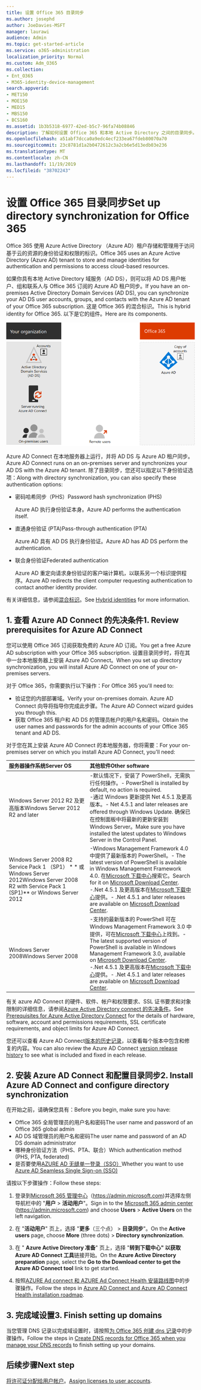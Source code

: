 ```yaml
---
title: 设置 Office 365 目录同步
ms.author: josephd
author: JoeDavies-MSFT
manager: laurawi
audience: Admin
ms.topic: get-started-article
ms.service: o365-administration
localization_priority: Normal
ms.custom: Adm_O365
ms.collection:
- Ent_O365
- M365-identity-device-management
search.appverid:
- MET150
- MOE150
- MED15
- MBS150
- BCS160
ms.assetid: 1b3b5318-6977-42ed-b5c7-96fa74b08846
description: 了解如何设置 Office 365 和本地 Active Directory 之间的目录同步。
ms.openlocfilehash: a51abf7dcca0a9edc4ecf233ea67fdeb80070a70
ms.sourcegitcommit: 23c8781d1a2b0472612c3a2cb6e5d13edb03e236
ms.translationtype: MT
ms.contentlocale: zh-CN
ms.lasthandoff: 11/19/2019
ms.locfileid: "38702243"
---
```

# <a name="set-up-directory-synchronization-for-office-365"></a><span data-ttu-id="2ac0d-103">设置 Office 365 目录同步</span><span class="sxs-lookup"><span data-stu-id="2ac0d-103">Set up directory synchronization for Office 365</span></span>

<span data-ttu-id="2ac0d-104">Office 365 使用 Azure Active Directory （Azure AD）租户存储和管理用于访问基于云的资源的身份验证和权限的标识。</span><span class="sxs-lookup"><span data-stu-id="2ac0d-104">Office 365 uses an Azure Active Directory (Azure AD) tenant to store and manage identities for authentication and permissions to access cloud-based resources.</span></span> 

<span data-ttu-id="2ac0d-105">如果你具有本地 Active Directory 域服务（AD DS），则可以将 AD DS 用户帐户、组和联系人与 Office 365 订阅的 Azure AD 租户同步。</span><span class="sxs-lookup"><span data-stu-id="2ac0d-105">If you have an on-premises Active Directory Domain Services (AD DS), you can synchronize your AD DS user accounts, groups, and contacts with the Azure AD tenant of your Office 365 subscription.</span></span> <span data-ttu-id="2ac0d-106">这是 Office 365 的混合标识。</span><span class="sxs-lookup"><span data-stu-id="2ac0d-106">This is hybrid identity for Office 365.</span></span> <span data-ttu-id="2ac0d-107">以下是它的组件。</span><span class="sxs-lookup"><span data-stu-id="2ac0d-107">Here are its components.</span></span>

![](./media/about-office-365-identity/hybrid-identity.png)

<span data-ttu-id="2ac0d-108">Azure AD Connect 在本地服务器上运行，并将 AD DS 与 Azure AD 租户同步。</span><span class="sxs-lookup"><span data-stu-id="2ac0d-108">Azure AD Connect runs on an on-premises server and synchronizes your AD DS with the Azure AD tenant.</span></span> <span data-ttu-id="2ac0d-109">除了目录同步，您还可以指定以下身份验证选项：</span><span class="sxs-lookup"><span data-stu-id="2ac0d-109">Along with directory synchronization, you can also specify these authentication options:</span></span>

- <span data-ttu-id="2ac0d-110">密码哈希同步（PHS）</span><span class="sxs-lookup"><span data-stu-id="2ac0d-110">Password hash synchronization (PHS)</span></span>

  <span data-ttu-id="2ac0d-111">Azure AD 执行身份验证本身。</span><span class="sxs-lookup"><span data-stu-id="2ac0d-111">Azure AD performs the authentication itself.</span></span>

- <span data-ttu-id="2ac0d-112">直通身份验证 (PTA)</span><span class="sxs-lookup"><span data-stu-id="2ac0d-112">Pass-through authentication (PTA)</span></span>

  <span data-ttu-id="2ac0d-113">Azure AD 具有 AD DS 执行身份验证。</span><span class="sxs-lookup"><span data-stu-id="2ac0d-113">Azure AD has AD DS perform the authentication.</span></span>

- <span data-ttu-id="2ac0d-114">联合身份验证</span><span class="sxs-lookup"><span data-stu-id="2ac0d-114">Federated authentication</span></span>

  <span data-ttu-id="2ac0d-115">Azure AD 重定向请求身份验证的客户端计算机，以联系另一个标识提供程序。</span><span class="sxs-lookup"><span data-stu-id="2ac0d-115">Azure AD redirects the client computer requesting authentication to contact another identity provider.</span></span>

<span data-ttu-id="2ac0d-116">有关详细信息，请参阅[混合标识](plan-for-directory-synchronization.md)。</span><span class="sxs-lookup"><span data-stu-id="2ac0d-116">See [Hybrid identities](plan-for-directory-synchronization.md) for more information.</span></span>
  
## <a name="1-review-prerequisites-for-azure-ad-connect"></a><span data-ttu-id="2ac0d-117">1. 查看 Azure AD Connect 的先决条件</span><span class="sxs-lookup"><span data-stu-id="2ac0d-117">1. Review prerequisites for Azure AD Connect</span></span>

<span data-ttu-id="2ac0d-118">您可以使用 Office 365 订阅获取免费的 Azure AD 订阅。</span><span class="sxs-lookup"><span data-stu-id="2ac0d-118">You get a free Azure AD subscription with your Office 365 subscription.</span></span> <span data-ttu-id="2ac0d-119">设置目录同步时，将在其中一台本地服务器上安装 Azure AD Connect。</span><span class="sxs-lookup"><span data-stu-id="2ac0d-119">When you set up directory synchronization, you will install Azure AD Connect on one of your on-premises servers.</span></span>
  
<span data-ttu-id="2ac0d-120">对于 Office 365，你需要执行以下操作：</span><span class="sxs-lookup"><span data-stu-id="2ac0d-120">For Office 365 you'll need to:</span></span>
  
- <span data-ttu-id="2ac0d-121">验证您的内部部署域。</span><span class="sxs-lookup"><span data-stu-id="2ac0d-121">Verify your on-premises domain.</span></span> <span data-ttu-id="2ac0d-122">Azure AD Connect 向导将指导你完成此步骤。</span><span class="sxs-lookup"><span data-stu-id="2ac0d-122">The Azure AD Connect wizard guides you through this.</span></span>
- <span data-ttu-id="2ac0d-123">获取 Office 365 租户和 AD DS 的管理员帐户的用户名和密码。</span><span class="sxs-lookup"><span data-stu-id="2ac0d-123">Obtain the user names and passwords for the admin accounts of your Office 365 tenant and AD DS.</span></span>

<span data-ttu-id="2ac0d-124">对于您在其上安装 Azure AD Connect 的本地服务器，你将需要：</span><span class="sxs-lookup"><span data-stu-id="2ac0d-124">For your on-premises server on which you install Azure AD Connect, you'll need:</span></span>
  
|<span data-ttu-id="2ac0d-125">**服务器操作系统**</span><span class="sxs-lookup"><span data-stu-id="2ac0d-125">**Server OS**</span></span>|<span data-ttu-id="2ac0d-126">**其他软件**</span><span class="sxs-lookup"><span data-stu-id="2ac0d-126">**Other software**</span></span>|
|:-----|:-----|
|<span data-ttu-id="2ac0d-127">Windows Server 2012 R2 及更高版本</span><span class="sxs-lookup"><span data-stu-id="2ac0d-127">Windows Server 2012 R2 and later</span></span> | <span data-ttu-id="2ac0d-128">-默认情况下，安装了 PowerShell，无需执行任何操作。</span><span class="sxs-lookup"><span data-stu-id="2ac0d-128">- PowerShell is installed by default, no action is required.</span></span>  <br> <span data-ttu-id="2ac0d-129">-通过 Windows 更新提供 Net 4.5.1 及更高版本。</span><span class="sxs-lookup"><span data-stu-id="2ac0d-129">- Net 4.5.1 and later releases are offered through Windows Update.</span></span> <span data-ttu-id="2ac0d-130">确保已在控制面板中将最新的更新安装到 Windows Server。</span><span class="sxs-lookup"><span data-stu-id="2ac0d-130">Make sure you have installed the latest updates to Windows Server in the Control Panel.</span></span> |
|<span data-ttu-id="2ac0d-131">Windows Server 2008 R2 Service Pack 1 （SP1） \* \* 或 Windows Server 2012</span><span class="sxs-lookup"><span data-stu-id="2ac0d-131">Windows Server 2008 R2 with Service Pack 1 (SP1)\*\* or Windows Server 2012</span></span> | <span data-ttu-id="2ac0d-132">-Windows Management Framework 4.0 中提供了最新版本的 PowerShell。</span><span class="sxs-lookup"><span data-stu-id="2ac0d-132">- The latest version of PowerShell is available in Windows Management Framework 4.0.</span></span> <span data-ttu-id="2ac0d-133">在[Microsoft 下载中心](https://go.microsoft.com/fwlink/p/?LinkId=717996)搜索它。</span><span class="sxs-lookup"><span data-stu-id="2ac0d-133">Search for it on [Microsoft Download Center](https://go.microsoft.com/fwlink/p/?LinkId=717996).</span></span>  <br> <span data-ttu-id="2ac0d-134">-.Net 4.5.1 及更高版本在[Microsoft 下载中心](https://go.microsoft.com/fwlink/p/?LinkId=717996)提供。</span><span class="sxs-lookup"><span data-stu-id="2ac0d-134">- .Net 4.5.1 and later releases are available on [Microsoft Download Center](https://go.microsoft.com/fwlink/p/?LinkId=717996).</span></span> |
|<span data-ttu-id="2ac0d-135">Windows Server 2008</span><span class="sxs-lookup"><span data-stu-id="2ac0d-135">Windows Server 2008</span></span> | <span data-ttu-id="2ac0d-136">-支持的最新版本的 PowerShell 可在 Windows Management Framework 3.0 中提供，可在[Microsoft 下载中心](https://go.microsoft.com/fwlink/p/?LinkId=717996)上找到。</span><span class="sxs-lookup"><span data-stu-id="2ac0d-136">- The latest supported version of PowerShell is available in Windows Management Framework 3.0, available on [Microsoft Download Center](https://go.microsoft.com/fwlink/p/?LinkId=717996).</span></span>  <br> <span data-ttu-id="2ac0d-137">-.Net 4.5.1 及更高版本在[Microsoft 下载中心](https://go.microsoft.com/fwlink/p/?LinkId=717996)提供。</span><span class="sxs-lookup"><span data-stu-id="2ac0d-137">- .Net 4.5.1 and later releases are available on [Microsoft Download Center](https://go.microsoft.com/fwlink/p/?LinkId=717996).</span></span> |

<span data-ttu-id="2ac0d-138">有关 azure AD Connect 的硬件、软件、帐户和权限要求、SSL 证书要求和对象限制的详细信息，请参阅[Azure Active Directory connect 的先决条件](https://docs.microsoft.com/azure/active-directory/hybrid/how-to-connect-install-prerequisites)。</span><span class="sxs-lookup"><span data-stu-id="2ac0d-138">See [Prerequisites for Azure Active Directory Connect](https://docs.microsoft.com/azure/active-directory/hybrid/how-to-connect-install-prerequisites) for the details of hardware, software, account and permissions requirements, SSL certificate requirements, and object limits for Azure AD Connect.</span></span>
  
<span data-ttu-id="2ac0d-139">您还可以查看 Azure AD Connect[版本的历史记录](https://docs.microsoft.com/azure/active-directory/hybrid/reference-connect-version-history)，以查看每个版本中包含和修复的内容。</span><span class="sxs-lookup"><span data-stu-id="2ac0d-139">You can also review the Azure AD Connect [version release history](https://docs.microsoft.com/azure/active-directory/hybrid/reference-connect-version-history) to see what is included and fixed in each release.</span></span>

## <a name="2-install-azure-ad-connect-and-configure-directory-synchronization"></a><span data-ttu-id="2ac0d-140">2. 安装 Azure AD Connect 和配置目录同步</span><span class="sxs-lookup"><span data-stu-id="2ac0d-140">2. Install Azure AD Connect and configure directory synchronization</span></span>

<span data-ttu-id="2ac0d-141">在开始之前，请确保您具有：</span><span class="sxs-lookup"><span data-stu-id="2ac0d-141">Before you begin, make sure you have:</span></span>

- <span data-ttu-id="2ac0d-142">Office 365 全局管理员的用户名和密码</span><span class="sxs-lookup"><span data-stu-id="2ac0d-142">The user name and password of an Office 365 global admin</span></span>
- <span data-ttu-id="2ac0d-143">AD DS 域管理员的用户名和密码</span><span class="sxs-lookup"><span data-stu-id="2ac0d-143">The user name and password of an AD DS domain administrator</span></span>
- <span data-ttu-id="2ac0d-144">哪种身份验证方法（PHS、PTA、联合）</span><span class="sxs-lookup"><span data-stu-id="2ac0d-144">Which authentication method (PHS, PTA, federated)</span></span>
- <span data-ttu-id="2ac0d-145">是否要使用[AZURE AD 无缝单一登录（SSO）](https://docs.microsoft.com/azure/active-directory/hybrid/how-to-connect-sso)</span><span class="sxs-lookup"><span data-stu-id="2ac0d-145">Whether you want to use [Azure AD Seamless Single Sign-on (SSO)](https://docs.microsoft.com/azure/active-directory/hybrid/how-to-connect-sso)</span></span>

<span data-ttu-id="2ac0d-146">请按以下步骤操作：</span><span class="sxs-lookup"><span data-stu-id="2ac0d-146">Follow these steps:</span></span>

1. <span data-ttu-id="2ac0d-147">登录到[Microsoft 365 管理中心](https://admin.microsoft.com)（https://admin.microsoft.com)并选择左侧导航栏中的 "**用户** \> **活动用户**"。</span><span class="sxs-lookup"><span data-stu-id="2ac0d-147">Sign in to the [Microsoft 365 admin center](https://admin.microsoft.com) (https://admin.microsoft.com) and choose **Users** \> **Active Users** on the left navigation.</span></span>
2. <span data-ttu-id="2ac0d-148">在 "**活动用户**" 页上，选择 "**更多**（三个点） \> **目录同步**"。</span><span class="sxs-lookup"><span data-stu-id="2ac0d-148">On the **Active users** page, choose **More** (three dots) \> **Directory synchronization**.</span></span>
  
3. <span data-ttu-id="2ac0d-149">在 " **Azure Active Directory 准备**" 页上，选择 "**转到下载中心" 以获取 Azure AD Connect 工具**链接开始。</span><span class="sxs-lookup"><span data-stu-id="2ac0d-149">On the **Azure Active Directory preparation** page, select the **Go to the Download center to get the Azure AD Connect tool** link to get started.</span></span> 
4. <span data-ttu-id="2ac0d-150">按照[AZURE Ad connect 和 AZURE Ad Connect Health 安装路线图](https://docs.microsoft.com/azure/active-directory/hybrid/how-to-connect-install-roadmap)中的步骤操作。</span><span class="sxs-lookup"><span data-stu-id="2ac0d-150">Follow the steps in [Azure AD Connect and Azure AD Connect Health installation roadmap](https://docs.microsoft.com/azure/active-directory/hybrid/how-to-connect-install-roadmap).</span></span>

## <a name="3-finish-setting-up-domains"></a><span data-ttu-id="2ac0d-151">3. 完成域设置</span><span class="sxs-lookup"><span data-stu-id="2ac0d-151">3. Finish setting up domains</span></span>

<span data-ttu-id="2ac0d-152">当您管理 DNS 记录以完成域设置时，请按照[为 Office 365 创建 dns 记录](https://support.office.com/article/b0f3fdca-8a80-4e8e-9ef3-61e8a2a9ab23)中的步骤操作。</span><span class="sxs-lookup"><span data-stu-id="2ac0d-152">Follow the steps in [Create DNS records for Office 365 when you manage your DNS records](https://support.office.com/article/b0f3fdca-8a80-4e8e-9ef3-61e8a2a9ab23) to finish setting up your domains.</span></span>

## <a name="next-step"></a><span data-ttu-id="2ac0d-153">后续步骤</span><span class="sxs-lookup"><span data-stu-id="2ac0d-153">Next step</span></span>

<span data-ttu-id="2ac0d-154">[将许可证分配给用户帐户](assign-licenses-to-user-accounts.md)。</span><span class="sxs-lookup"><span data-stu-id="2ac0d-154">[Assign licenses to user accounts](assign-licenses-to-user-accounts.md).</span></span>
